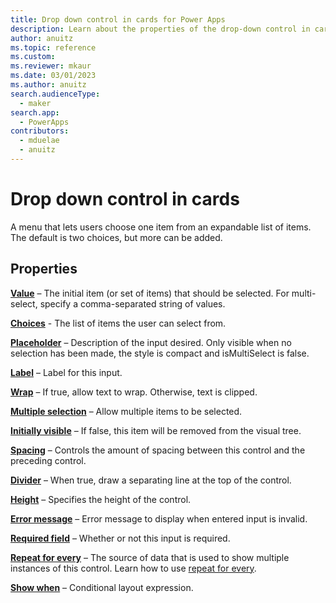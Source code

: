 ```yaml
---
title: Drop down control in cards for Power Apps
description: Learn about the properties of the drop-down control in cards for Power Apps.
author: anuitz
ms.topic: reference
ms.custom: 
ms.reviewer: mkaur
ms.date: 03/01/2023
ms.author: anuitz
search.audienceType:
  - maker
search.app:
  - PowerApps
contributors:
  - mduelae
  - anuitz
---
```


# Drop down control in cards

A menu that lets users choose one item from an expandable list of items. The default is two choices, but more can be added.

## Properties

**[Value](control-reference.md#v)** – The initial item (or set of items) that should be selected. For multi-select, specify a comma-separated string of values.

**[Choices](control-reference.md#c)** - The list of items the user can select from.

**[Placeholder](control-reference.md#p)** – Description of the input desired. Only visible when no selection has been made, the style is compact and isMultiSelect is false.

**[Label](control-reference.md#l)** – Label for this input.

**[Wrap](control-reference.md#w)** – If true, allow text to wrap. Otherwise, text is clipped.

**[Multiple selection](control-reference.md#m)** – Allow multiple items to be selected.

**[Initially visible](control-reference.md#i)** – If false, this item will be removed from the visual tree.

**[Spacing](control-reference.md#s)** – Controls the amount of spacing between this control and the preceding control.

**[Divider](control-reference.md#d)** – When true, draw a separating line at the top of the control.

**[Height](control-reference.md#h)** – Specifies the height of the control.

**[Error message](control-reference.md#e)** – Error message to display when entered input is invalid.

**[Required field](control-reference.md#r)** – Whether or not this input is required.

**[Repeat for every](control-reference.md#r)** – The source of data that is used to show multiple instances of this control. Learn how to use [repeat for every](control-reference.md#r).



**[Show when](control-reference.md#s)** – Conditional layout expression.
